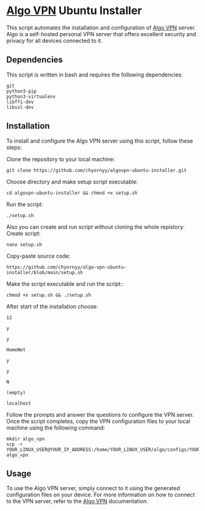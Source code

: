 # [Algo VPN](https://github.com/trailofbits/algo) Ubuntu Installer
This script automates the installation and configuration of [Algo VPN](https://github.com/trailofbits/algo) server. Algo is a self-hosted personal VPN server that offers excellent security and privacy for all devices connected to it.

## Dependencies
This script is written in bash and requires the following dependencies:
```
git
python3-pip
python3-virtualenv
libffi-dev
libssl-dev
```

## Installation
To install and configure the Algo VPN server using this script, follow these steps:

Clone the repository to your local machine:
```
git clone https://github.com/chyornyy/algovpn-ubuntu-installer.git
```
Choose directory and make setup script executable:
```
cd algovpn-ubuntu-installer && chmod +x setup.sh
```
Run the script:
```
./setup.sh
```

Also you can create and run script without cloning the whole repistory:
Create script:
```
nano setup.sh
```
Copy-paste source code:
```
https://github.com/chyornyy/algo-vpn-ubuntu-installer/blob/main/setup.sh
```

Make the script executable and run the script::
```
chmod +x setup.sh && ./setup.sh
```
After start of the installation choose:
```
12
```
```
y
```
```
y
```
```
HomeNet
```
```
y
```
```
y
```
```
N
```
```
(empty)
```
```
localhost
```
Follow the prompts and answer the questions to configure the VPN server.
Once the script completes, copy the VPN configuration files to your local machine using the following command:
```
mkdir algo_vpn
scp -r YOUR_LINUX_USER@YOUR_IP_ADDRESS:/home/YOUR_LINUX_USER/algo/configs/YOUR_IP_ADDRESS/wireguard/ algo_vpn
```

## Usage

To use the Algo VPN server, simply connect to it using the generated configuration files on your device. For more information on how to connect to the VPN server, refer to the [Algo VPN](https://github.com/trailofbits/algo/tree/master/docs) documentation.